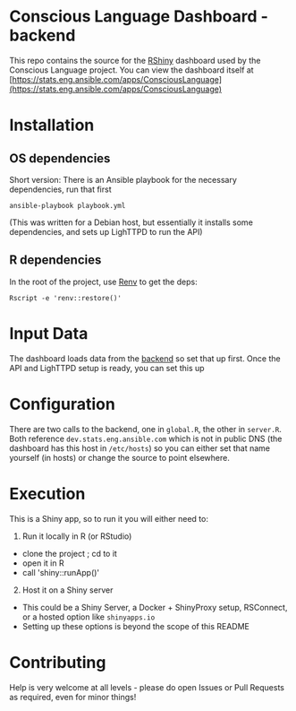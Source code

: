 # Conscious Language Dashboard - backend

This repo contains the source for the [RShiny](https://shiny.rstudio.com/)
dashboard used by the Conscious Language project. You can view the dashboard
itself at
[https://stats.eng.ansible.com/apps/ConsciousLanguage](https://stats.eng.ansible.com/apps/ConsciousLanguage)

# Installation

## OS dependencies

Short version: There is an Ansible playbook for the necessary dependencies, run
that first

```
ansible-playbook playbook.yml
```

(This was written for a Debian host, but essentially it installs some
dependencies, and sets up LighTTPD to run the API)

## R dependencies

In the root of the project, use [Renv](https://rstudio.github.io/renv) to get the deps:

```
Rscript -e 'renv::restore()'
```

# Input Data

The dashboard loads data from the [backend](https://github.com/conscious-lang/dashboard-backend) so set that up first. Once the API and LighTTPD setup is ready, you can set this up

# Configuration

There are two calls to the backend, one in `global.R`, the other in `server.R`.
Both reference `dev.stats.eng.ansible.com` which is not in public DNS (the
dashboard has this host in `/etc/hosts`) so you can either set that name
yourself (in hosts) or change the source to point elsewhere.

# Execution

This is a Shiny app, so to run it you will either need to:

1. Run it locally in R (or RStudio)
  * clone the project ; cd to it
  * open it in R
  * call 'shiny::runApp()'
2. Host it on a Shiny server
  * This could be a Shiny Server, a Docker + ShinyProxy setup, RSConnect, or a hosted option like `shinyapps.io`
  * Setting up these options is beyond the scope of this README

# Contributing

Help is very welcome at all levels - please do open Issues or Pull Requests as
required, even for minor things!
